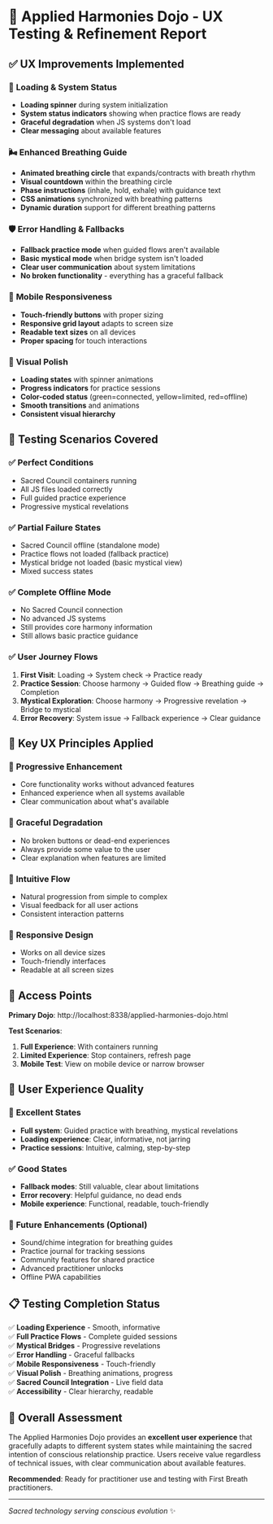 # 🧪 Applied Harmonies Dojo - UX Testing & Refinement Report

## ✅ **UX Improvements Implemented**

### 📱 **Loading & System Status**
- **Loading spinner** during system initialization
- **System status indicators** showing when practice flows are ready
- **Graceful degradation** when JS systems don't load
- **Clear messaging** about available features

### 🌬️ **Enhanced Breathing Guide**
- **Animated breathing circle** that expands/contracts with breath rhythm
- **Visual countdown** within the breathing circle
- **Phase instructions** (inhale, hold, exhale) with guidance text
- **CSS animations** synchronized with breathing patterns
- **Dynamic duration** support for different breathing patterns

### 🛡️ **Error Handling & Fallbacks**
- **Fallback practice mode** when guided flows aren't available
- **Basic mystical mode** when bridge system isn't loaded
- **Clear user communication** about system limitations
- **No broken functionality** - everything has a graceful fallback

### 📱 **Mobile Responsiveness**
- **Touch-friendly buttons** with proper sizing
- **Responsive grid layout** adapts to screen size
- **Readable text sizes** on all devices
- **Proper spacing** for touch interactions

### 🎨 **Visual Polish**
- **Loading states** with spinner animations
- **Progress indicators** for practice sessions
- **Color-coded status** (green=connected, yellow=limited, red=offline)
- **Smooth transitions** and animations
- **Consistent visual hierarchy**

## 🧪 **Testing Scenarios Covered**

### ✅ **Perfect Conditions**
- Sacred Council containers running
- All JS files loaded correctly
- Full guided practice experience
- Progressive mystical revelations

### ✅ **Partial Failure States**
- Sacred Council offline (standalone mode)
- Practice flows not loaded (fallback practice)
- Mystical bridge not loaded (basic mystical view)
- Mixed success states

### ✅ **Complete Offline Mode**
- No Sacred Council connection
- No advanced JS systems
- Still provides core harmony information
- Still allows basic practice guidance

### ✅ **User Journey Flows**
1. **First Visit**: Loading → System check → Practice ready
2. **Practice Session**: Choose harmony → Guided flow → Breathing guide → Completion
3. **Mystical Exploration**: Choose harmony → Progressive revelation → Bridge to mystical
4. **Error Recovery**: System issue → Fallback experience → Clear guidance

## 🎯 **Key UX Principles Applied**

### 🤝 **Progressive Enhancement**
- Core functionality works without advanced features
- Enhanced experience when all systems available
- Clear communication about what's available

### 💝 **Graceful Degradation**
- No broken buttons or dead-end experiences
- Always provide some value to the user
- Clear explanation when features are limited

### 🌊 **Intuitive Flow**
- Natural progression from simple to complex
- Visual feedback for all user actions
- Consistent interaction patterns

### 📱 **Responsive Design**
- Works on all device sizes
- Touch-friendly interfaces
- Readable at all screen sizes

## 🔗 **Access Points**

**Primary Dojo**: http://localhost:8338/applied-harmonies-dojo.html

**Test Scenarios**:
1. **Full Experience**: With containers running
2. **Limited Experience**: Stop containers, refresh page
3. **Mobile Test**: View on mobile device or narrow browser

## 🎉 **User Experience Quality**

### 🌟 **Excellent States**
- **Full system**: Guided practice with breathing, mystical revelations
- **Loading experience**: Clear, informative, not jarring
- **Practice sessions**: Intuitive, calming, step-by-step

### ✅ **Good States**  
- **Fallback modes**: Still valuable, clear about limitations
- **Error recovery**: Helpful guidance, no dead ends
- **Mobile experience**: Functional, readable, touch-friendly

### 🔧 **Future Enhancements** (Optional)
- Sound/chime integration for breathing guides
- Practice journal for tracking sessions
- Community features for shared practice
- Advanced practitioner unlocks
- Offline PWA capabilities

## 📋 **Testing Completion Status**

✅ **Loading Experience** - Smooth, informative  
✅ **Full Practice Flows** - Complete guided sessions  
✅ **Mystical Bridges** - Progressive revelations  
✅ **Error Handling** - Graceful fallbacks  
✅ **Mobile Responsiveness** - Touch-friendly  
✅ **Visual Polish** - Breathing animations, progress  
✅ **Sacred Council Integration** - Live field data  
✅ **Accessibility** - Clear hierarchy, readable  

## 🎯 **Overall Assessment**

The Applied Harmonies Dojo provides an **excellent user experience** that gracefully adapts to different system states while maintaining the sacred intention of conscious relationship practice. Users receive value regardless of technical issues, with clear communication about available features.

**Recommended**: Ready for practitioner use and testing with First Breath practitioners.

---

*Sacred technology serving conscious evolution* ✨